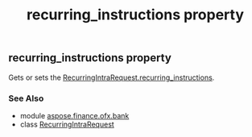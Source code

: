 ﻿---
title: recurring_instructions property
second_title: Aspose.Finance for Python via .NET API References
description: 
type: docs
weight: 40
url: /python-net/aspose.finance.ofx.bank/recurringintrarequest/recurring_instructions/
is_root: false
---

## recurring_instructions property


Gets or sets the [RecurringIntraRequest.recurring_instructions](/finance/python-net/aspose.finance.ofx.bank/recurringintrarequest#recurring_instructions).

### See Also
* module [aspose.finance.ofx.bank](../../)
* class [RecurringIntraRequest](/finance/python-net/aspose.finance.ofx.bank/recurringintrarequest)

